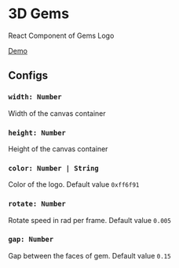 # 3D Gems

React Component of Gems Logo

[Demo](http://3d-gems.surge.sh/)

## Configs

### `width: Number`

Width of the canvas container

### `height: Number`

Height of the canvas container

### `color: Number | String`

Color of the logo. Default value `0xff6f91`

### `rotate: Number`

Rotate speed in rad per frame. Default value `0.005`

### `gap: Number`

Gap between the faces of gem. Default value `0.15`
